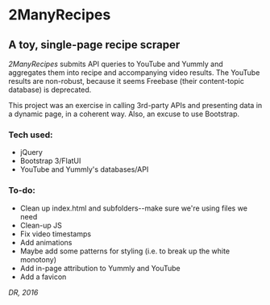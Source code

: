 # 2ManyRecipes

## A toy, single-page recipe scraper

_2ManyRecipes_ submits API queries to YouTube and Yummly and aggregates them into recipe and accompanying video results. The YouTube results are non-robust, because it seems Freebase (their content-topic database) is deprecated.

This project was an exercise in calling 3rd-party APIs and presenting data in a dynamic page, in a coherent way. Also, an excuse to use Bootstrap.

### Tech used:

* jQuery
* Bootstrap 3/FlatUI
* YouTube and Yummly's databases/API

### To-do:

* Clean up index.html and subfolders--make sure we're using files we need
* Clean-up JS
* Fix video timestamps
* Add animations
* Maybe add some patterns for styling (i.e. to break up the white monotony)
* Add in-page attribution to Yummly and YouTube
* Add a favicon

_DR, 2016_
